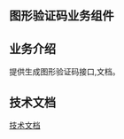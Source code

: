 ## 图形验证码业务组件

## 业务介绍

提供生成图形验证码接口,文档。

## 技术文档

[技术文档](https://phpzlc.com/doc/zh-CN/captcha-business)

